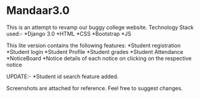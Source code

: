 # Mandaar3.0
This is an attempt to revamp our buggy college website.
Technology Stack used:-
*Django 3.0
*HTML 
*CSS
*Bootstrap
*JS

This lite version contains the following features:
*Student registration
*Student login
*Student Profile
*Student grades
*Student Attendance
*NoticeBoard
*Notice details of each notice on clicking on the respective notice

UPDATE:-
*Student id search feature added.

Screenshots are attached for reference.
Feel free to suggest changes.
